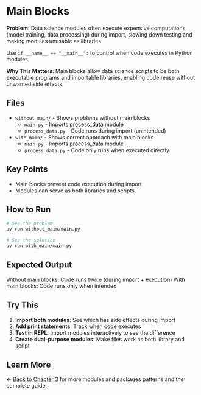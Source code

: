 # Main Blocks

**Problem**: Data science modules often execute expensive computations (model training, data processing) during import, slowing down testing and making modules unusable as libraries.

Use `if __name__ == "__main__":` to control when code executes in Python modules.

**Why This Matters**: Main blocks allow data science scripts to be both executable programs and importable libraries, enabling code reuse without unwanted side effects.

## Files

- `without_main/` - Shows problems without main blocks
  - `main.py` - Imports process_data module
  - `process_data.py` - Code runs during import (unintended)
- `with_main/` - Shows correct approach with main blocks
  - `main.py` - Imports process_data module  
  - `process_data.py` - Code only runs when executed directly

## Key Points

- Main blocks prevent code execution during import
- Modules can serve as both libraries and scripts

## How to Run

```bash
# See the problem
uv run without_main/main.py

# See the solution
uv run with_main/main.py
```

## Expected Output

Without main blocks: Code runs twice (during import + execution)
With main blocks: Code runs only when intended

## Try This

1. **Import both modules**: See which has side effects during import
2. **Add print statements**: Track when code executes
3. **Test in REPL**: Import modules interactively to see the difference
4. **Create dual-purpose modules**: Make files work as both library and script

## Learn More

← [Back to Chapter 3](../README.md) for more modules and packages patterns and the complete guide.